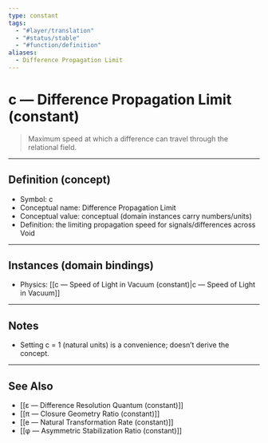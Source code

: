 ```yaml
---
type: constant
tags:
  - "#layer/translation"
  - "#status/stable"
  - "#function/definition"
aliases:
  - Difference Propagation Limit
---
```


# c — Difference Propagation Limit (constant)

> Maximum speed at which a difference can travel through the relational field.

---

## Definition (concept)

- Symbol: c
- Conceptual name: Difference Propagation Limit
- Conceptual value: conceptual (domain instances carry numbers/units)
- Definition: the limiting propagation speed for signals/differences across Void

---

## Instances (domain bindings)

- Physics: [[c — Speed of Light in Vacuum (constant)|c — Speed of Light in Vacuum]]

---

## Notes

- Setting c = 1 (natural units) is a convenience; doesn’t derive the concept.

---

## See Also

- [[ε — Difference Resolution Quantum (constant)]]
- [[π — Closure Geometry Ratio (constant)]]
- [[e — Natural Transformation Rate (constant)]]
- [[φ — Asymmetric Stabilization Ratio (constant)]]

